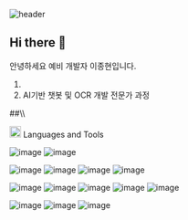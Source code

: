 ![header](https://capsule-render.vercel.app/api?type=cylinder&color=0:36473C,100:2F4F4F&text=JongHyeon&fontColor=ffffff&fontSize=45&animation=fadeIn&desc=git%20hub&descAlignY=70&descAlign=50&descSize=20&height=200)


## Hi there 👋
안녕하세요 예비 개발자 이종현입니다.


1. 
2. AI기반 챗봇 및 OCR 개발 전문가 과정

##\\\\


<img src="https://github.com/user-attachments/assets/45230baf-f26a-4dee-b446-189153f67626" width="20"/> Languages and Tools

![image](https://github.com/user-attachments/assets/5accb517-be94-4a11-8079-5eff54a9b350)
![image](https://github.com/user-attachments/assets/a4604413-e157-41bd-875a-0cf41874e298)

![image](https://github.com/user-attachments/assets/72b8ffcd-4f2b-413a-982f-b9948ef89cb6)
![image](https://github.com/user-attachments/assets/1f5acc72-0308-4d84-8faa-6980706d907a)
![image](https://github.com/user-attachments/assets/965837eb-1b40-4e54-81b1-f21b35aaa0d2)
![image](https://github.com/user-attachments/assets/2a48aefc-868e-4995-9ef4-bbec05dac278)

![image](https://github.com/user-attachments/assets/832ab43f-e08d-46e6-992e-f562e31ab66e)
![image](https://github.com/user-attachments/assets/f781f5dc-bdba-43b9-ba60-feb3529beec9)
![image](https://github.com/user-attachments/assets/21c9d680-5c36-4bd6-85e1-b49ea9506baf)
![image](https://github.com/user-attachments/assets/2d950c8b-48b7-4ab8-8579-4fb977f8fed2)
![image](https://github.com/user-attachments/assets/8b28b69e-1cd0-4e73-b37d-64fe8de32404)

![image](https://github.com/user-attachments/assets/8c8946e5-2602-45b8-9e3f-4698b71ffc75)
![image](https://github.com/user-attachments/assets/ba4ac854-93aa-44c2-b0ea-7bf4c2d717cc)
![image](https://github.com/user-attachments/assets/2c492224-ea57-475e-bc78-f981e8d57b62)

